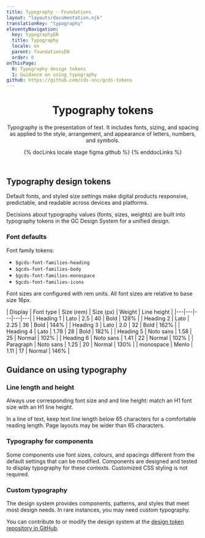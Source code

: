 ```yaml
---
title: Typography - Foundations
layout: "layouts/documentation.njk"
translationKey: "typography"
eleventyNavigation:
  key: typographyEN
  title: Typography
  locale: en
  parent: foundationsEN
  order: 0
onThisPage:
  0: Typography design tokens
  1: Guidance on using typography
github: https://github.com/cds-snc/gcds-tokens
---
```


<header>

# Typography tokens

Typography is the presentation of text. It includes fonts, sizing, and spacing as applied to the style, arrangement, and appearance of letters, numbers, and symbols.

{% docLinks locale stage figma github %}
{% enddocLinks %}

</header>

<section aria-label="Typography design tokens">

## Typography design tokens

Default fonts, and styled size settings make digital products responsive, predictable, and readable across devices and platforms.

Decisions about typography values (fonts, sizes, weights) are built into typography tokens in the GC Design System for a unified design.

### Font defaults

Font family tokens:
- `$gcds-font-families-heading`
- `$gcds-font-families-body`
- `$gcds-font-families-monospace`
- `$gcds-font-families-icons`

Font sizes are configured with rem units. All font sizes are relative to base size 16px.

| Display  | Font type  | Size (rem)  | Size (px)  | Weight  | Line height  |
|---|---|---|---|---|
| Heading 1  | Lato  | 2.5  | 40  | Bold  | 128%  |
| Heading 2  | Lato  | 2.25  | 36  | Bold  | 144%  |
| Heading 3  | Lato  | 2.0  | 32  | Bold  | 162%  |
| Heading 4  | Lato  | 1.78  | 28  | Bold  | 182%  |
| Heading 5  | Noto sans  | 1.58  | 25  | Normal  | 102%  |
| Heading 6  | Noto sans  | 1.41  | 22  | Normal  | 102%  |
| Paragraph  | Noto sans  | 1.25  | 20  | Normal  | 130%  |
| monospace  | Menlo  | 1.11  | 17  | Normal  | 146%  |

</section>

<section aria-label="Guidance on using typography">

## Guidance on using typography

### Line length and height

Always use corresponding font size and and line height: match an H1 font size with an H1 line height.

In a line of text, keep text line length below 65 characters for a comfortable reading length. Page layouts may be wider than 65 characters.

### Typography for components

Some components use font sizes, colours, and spacings different from the default settings that can be  modified. Components are designed and tested to display typography for these contexts. Customized CSS styling is not required.

### Custom typography

The design system provides components, patterns, and styles that meet most design needs. In rare instances, you may need custom typography.

You can contribute to or modify the design system at the [design token repository in GitHub](https://github.com/cds-snc/gcds-tokens).

</section>
